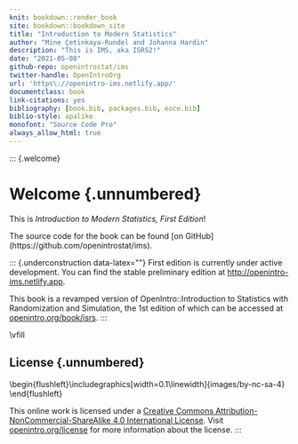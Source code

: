 ```yaml
---
knit: bookdown::render_book
site: bookdown::bookdown_site
title: "Introduction to Modern Statistics"
author: "Mine Çetinkaya-Rundel and Johanna Hardin"
description: "This is IMS, aka ISRS2!"
date: "2021-05-08"
github-repo: openintrostat/ims
twitter-handle: OpenIntroOrg
url: 'https\://openintro-ims.netlify.app/'
documentclass: book
link-citations: yes
bibliography: [book.bib, packages.bib, eoce.bib]
biblio-style: apalike
monofont: "Source Code Pro"
always_allow_html: true
---
```




::: {.welcome}
# Welcome {.unnumbered}

This is *Introduction to Modern Statistics, First Edition*!
<!--
This book may be downloaded as a free PDF at [openintro.org](http://www.openintro.org).
--> The source code for the book can be found [on GitHub](https://github.com/openintrostat/ims).

::: {.underconstruction data-latex=""}
First edition is currently under active development.
You can find the stable preliminary edition at <http://openintro-ims.netlify.app>.

This book is a revamped version of OpenIntro::Introduction to Statistics with Randomization and Simulation, the 1st edition of which can be accessed at [openintro.org/book/isrs](https://www.openintro.org/book/isrs/).
:::

\vfill

## License {.unnumbered}


\begin{flushleft}\includegraphics[width=0.1\linewidth]{images/by-nc-sa-4} \end{flushleft}

This online work is licensed under a [Creative Commons Attribution-NonCommercial-ShareAlike 4.0 International License](http://creativecommons.org/licenses/by-nc-sa/4.0/).
Visit [openintro.org/license](https://www.openintro.org/license/) for more information about the license.
:::
